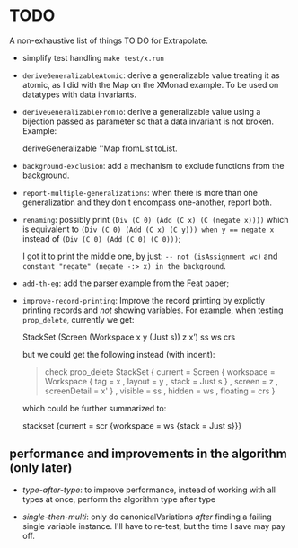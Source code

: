 TODO
====

A non-exhaustive list of things TO DO for Extrapolate.

* simplify test handling `make test/x.run`

* `deriveGeneralizableAtomic`: derive a generalizable value treating it as
  atomic, as I did with the Map on the XMonad example.  To be used on datatypes
  with data invariants.

* `deriveGeneralizableFromTo`: derive a generalizable value using a bijection
  passed as parameter so that a data invariant is not broken.  Example:

    deriveGeneralizable ''Map fromList toList.

* `background-exclusion`:
  add a mechanism to exclude functions from the background.

* `report-multiple-generalizations`:
  when there is more than one generalization and they don't encompass
  one-another, report both.

* `renaming`:
  possibly print          `(Div (C 0) (Add (C x) (C (negate x))))`
  which is equivalent to  `(Div (C 0) (Add (C x) (C y))) when y == negate x`
  instead of              `(Div (C 0) (Add (C 0) (C 0)))`;

  I got it to print the  middle one, by just: `-- not (isAssignment wc)` and
  `constant "negate" (negate -:> x) in the background`.

* `add-th-eg`:
  add the parser example from the Feat paper;

* `improve-record-printing`:
  Improve the record printing by explictly printing records and _not_ showing
  variables.  For example, when testing `prop_delete`, currently we get:

	StackSet (Screen (Workspace x y (Just s)) z x’) ss ws crs

  but we could get the following instead (with indent):

    > check prop_delete
    StackSet { current  = Screen
                        { workspace = Workspace
                                    { tag    = x
                                    , layout = y
                                    , stack  = Just s
                                    }
                        , screen       = z
                        , screenDetail = x'
                        }
             , visible  = ss
             , hidden   = ws
             , floating = crs
             }

  which could be further summarized to:

	stackset {current = scr {workspace = ws {stack = Just s}}}


performance and improvements in the algorithm (only later)
----------------------------------------------------------

* _type-after-type_:
  to improve performance, instead of working with all types at once, perform
  the algorithm type after type

* _single-then-multi_:
  only do canonicalVariations *after* finding a failing single variable
  instance.  I'll have to re-test, but the time I save may pay off.
